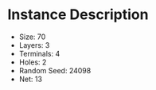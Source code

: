 # Instance Description

* Size: 70
* Layers: 3
* Terminals: 4
* Holes: 2
* Random Seed: 24098
* Net: 13
